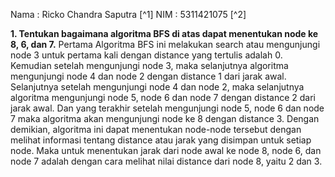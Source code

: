 Nama  : Ricko Chandra Saputra [^1]
NIM   : 5311421075 [^2]

**1.	Tentukan bagaimana algoritma BFS di atas dapat menentukan node ke 8, 6, dan 7.**
Pertama Algoritma BFS ini melakukan search atau mengunjungi node 3 untuk pertama kali dengan distance yang tertulis adalah 0. Kemudian setelah mengunjungi node 3, maka selanjutnya algoritma mengunjungi node 4 dan node 2 dengan distance 1 dari jarak awal. Selanjutnya  setelah mengunjungi node 4 dan node 2, maka selanjutnya algoritma mengunjungi node 5, node 6 dan node 7 dengan distance 2 dari jarak awal. Dan yang terakhir setelah mengunjungi node 5, node 6 dan node 7 maka algoritma akan mengunjungi node ke 8 dengan distance 3. 
Dengan demikian, algoritma ini dapat menentukan node-node tersebut dengan melihat informasi tentang distance atau jarak yang disimpan untuk setiap node. Maka untuk menentukan jarak dari node awal ke node 8, node 6, dan node 7 adalah dengan cara melihat nilai distance dari node 8, yaitu 2 dan 3.

